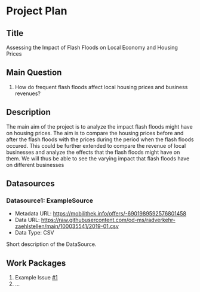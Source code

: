 # Project Plan

## Title
<!-- Give your project a short title. -->
Assessing the Impact of Flash Floods on Local Economy and Housing Prices

## Main Question

<!-- Think about one main question you want to answer based on the data. -->
1. How do frequent flash floods affect local housing prices and business revenues?

## Description

<!-- Describe your data science project in max. 200 words. Consider writing about why and how you attempt it. -->
The main aim of the project is to analyze the impact flash floods might have on housing prices. The aim is to compare the housing prices before and after the flash floods with the prices during the period when the flash floods occured. This could be further extended to compare the revenue of local businesses and analyze the effects that the flash floods might have on them. We will thus be able to see the varying impact that flash floods have on different businesses

## Datasources

<!-- Describe each datasources you plan to use in a section. Use the prefic "DatasourceX" where X is the id of the datasource. -->

### Datasource1: ExampleSource
* Metadata URL: https://mobilithek.info/offers/-6901989592576801458
* Data URL: https://raw.githubusercontent.com/od-ms/radverkehr-zaehlstellen/main/100035541/2019-01.csv
* Data Type: CSV

Short description of the DataSource.

## Work Packages

<!-- List of work packages ordered sequentially, each pointing to an issue with more details. -->

1. Example Issue [#1][i1]
2. ...

[i1]: https://github.com/harshvardhan10/made-ws-25/issues/1
